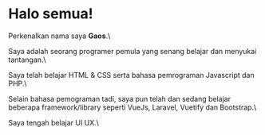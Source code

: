 # Halo semua! 

Perkenalkan nama saya **Gaos**.\

Saya adalah seorang programer pemula yang senang belajar dan menyukai tantangan.\

Saya telah belajar HTML & CSS serta bahasa pemrograman Javascript dan PHP.\

Selain bahasa pemograman tadi, saya pun telah dan sedang belajar beberapa framework/library seperti VueJs, Laravel, Vuetify dan Bootstrap.\

Saya tengah belajar UI UX.\
